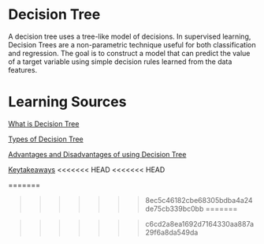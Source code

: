 # Decision Tree

A decision tree uses a tree-like model of decisions.
In supervised learning, Decision Trees are a non-parametric technique useful for both classification and regression. The goal is to construct a model that can predict the value of a target variable using simple decision rules learned from the data features.

# Learning Sources

[What is Decision Tree](https://careerfoundry.com/en/blog/data-analytics/what-is-a-decision-tree/)

[Types of Decision Tree](https://towardsdatascience.com/a-dive-into-decision-trees-a128923c9298)

[Advantages and Disadvantages of using Decision Tree](https://dhirajkumarblog.medium.com/top-5-advantages-and-disadvantages-of-decision-tree-algorithm-428ebd199d9a)

[Keytakeaways](https://towardsdatascience.com/decision-trees-6-important-things-to-always-remember-85636858da51)
<<<<<<< HEAD
<<<<<<< HEAD
 
=======
 
>>>>>>> 8ec5c46182cbe68305bdba4a24de75cb339bc0bb
=======
 
>>>>>>> c6cd2a8ea1692d7164330aa887a29f6a8da549da
